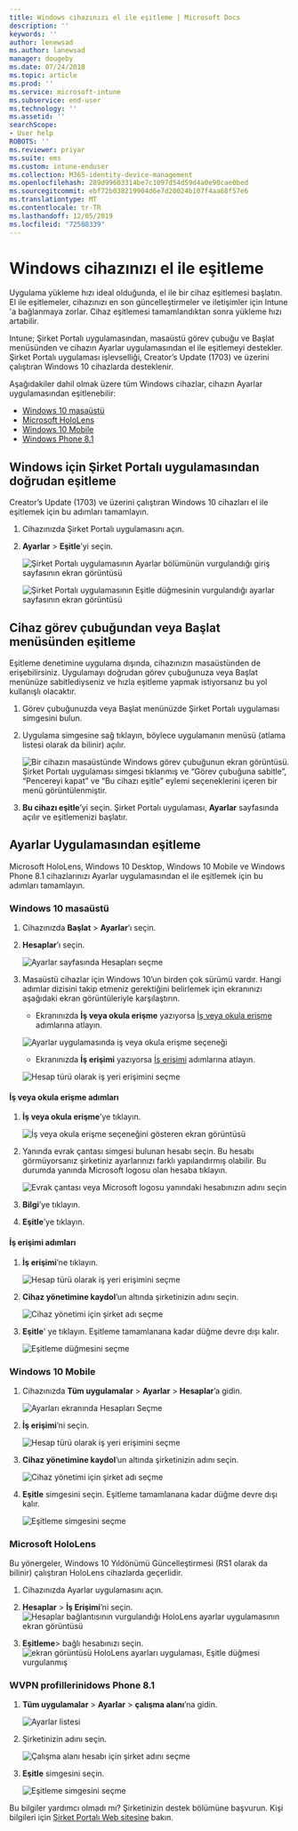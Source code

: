 ```yaml
---
title: Windows cihazınızı el ile eşitleme | Microsoft Docs
description: ''
keywords: ''
author: lenewsad
ms.author: lanewsad
manager: dougeby
ms.date: 07/24/2018
ms.topic: article
ms.prod: ''
ms.service: microsoft-intune
ms.subservice: end-user
ms.technology: ''
ms.assetid: ''
searchScope:
- User help
ROBOTS: ''
ms.reviewer: priyar
ms.suite: ems
ms.custom: intune-enduser
ms.collection: M365-identity-device-management
ms.openlocfilehash: 289d99603314be7c1097d54d59d4a0e90cae0bed
ms.sourcegitcommit: ebf72b038219904d6e7d20024b107f4aa68f57e6
ms.translationtype: MT
ms.contentlocale: tr-TR
ms.lasthandoff: 12/05/2019
ms.locfileid: "72508339"
---
```

# <a name="sync-your-windows-device-manually"></a>Windows cihazınızı el ile eşitleme

Uygulama yükleme hızı ideal olduğunda, el ile bir cihaz eşitlemesi başlatın. El ile eşitlemeler, cihazınızı en son güncelleştirmeler ve iletişimler için Intune 'a bağlanmaya zorlar. Cihaz eşitlemesi tamamlandıktan sonra yükleme hızı artabilir.

Intune; Şirket Portalı uygulamasından, masaüstü görev çubuğu ve Başlat menüsünden ve cihazın Ayarlar uygulamasından el ile eşitlemeyi destekler. Şirket Portalı uygulaması işlevselliği, Creator’s Update (1703) ve üzerini çalıştıran Windows 10 cihazlarda desteklenir. 

Aşağıdakiler dahil olmak üzere tüm Windows cihazlar, cihazın Ayarlar uygulamasından eşitlenebilir:

* [Windows 10 masaüstü](#windows-10-desktop)  
* [Microsoft HoloLens](#microsoft-hololens)   
* [Windows 10 Mobile](#windows-10-mobile)  
* [Windows Phone 8.1](#windows-phone-81)    

## <a name="sync-directly-from-company-portal-app-for-windows"></a>Windows için Şirket Portalı uygulamasından doğrudan eşitleme
Creator’s Update (1703) ve üzerini çalıştıran Windows 10 cihazları el ile eşitlemek için bu adımları tamamlayın.

1. Cihazınızda Şirket Portalı uygulamasını açın.

2. **Ayarlar** > **Eşitle**’yi seçin.

    ![Şirket Portalı uygulamasının Ayarlar bölümünün vurgulandığı giriş sayfasının ekran görüntüsü](./media/RS1_homePage_settings_04.png)  
    
    ![Şirket Portalı uygulamasının Eşitle düğmesinin vurgulandığı ayarlar sayfasının ekran görüntüsü](./media/RS1_settingspage_sync05.png)  

## <a name="sync-from-device-taskbar-or-start-menu"></a>Cihaz görev çubuğundan veya Başlat menüsünden eşitleme   

Eşitleme denetimine uygulama dışında, cihazınızın masaüstünden de erişebilirsiniz. Uygulamayı doğrudan görev çubuğunuza veya Başlat menünüze sabitlediyseniz ve hızla eşitleme yapmak istiyorsanız bu yol kullanışlı olacaktır.  

1. Görev çubuğunuzda veya Başlat menünüzde Şirket Portalı uygulaması simgesini bulun.  
2. Uygulama simgesine sağ tıklayın, böylece uygulamanın menüsü (atlama listesi olarak da bilinir) açılır.  

    ![Bir cihazın masaüstünde Windows görev çubuğunun ekran görüntüsü. Şirket Portalı uygulaması simgesi tıklanmış ve “Görev çubuğuna sabitle”, “Pencereyi kapat” ve “Bu cihazı eşitle” eylemi seçeneklerini içeren bir menü görüntülenmiştir.](./media/sync-device-from-start-menu-1807.png)  

3. **Bu cihazı eşitle**’yi seçin. Şirket Portalı uygulaması, **Ayarlar** sayfasında açılır ve eşitlemenizi başlatır.  

## <a name="sync-from-settings-app"></a>Ayarlar Uygulamasından eşitleme 
Microsoft HoloLens, Windows 10 Desktop, Windows 10 Mobile ve Windows Phone 8.1 cihazlarınızı Ayarlar uygulamasından el ile eşitlemek için bu adımları tamamlayın.  

### <a name="windows-10-desktop"></a>Windows 10 masaüstü
1. Cihazınızda **Başlat** > **Ayarlar**’ı seçin.

2. **Hesaplar**’ı seçin.

    ![Ayarlar sayfasında Hesapları seçme](./media/win10pc-sync-2-settings-accounts.png)  

3. Masaüstü cihazlar için Windows 10’un birden çok sürümü vardır. Hangi adımlar dizisini takip etmeniz gerektiğini belirlemek için ekranınızı aşağıdaki ekran görüntüleriyle karşılaştırın. 

    * Ekranınızda **İş veya okula erişme** yazıyorsa [İş veya okula erişme](#access-work-or-school-steps) adımlarına atlayın.

    ![Ayarlar uygulamasında iş veya okula erişme seçeneği](./media/w10-enroll-rs1-connect-to-work-or-school.png)  

    * Ekranınızda **İş erişimi** yazıyorsa [İş erişimi](#work-access-steps) adımlarına atlayın.  

    ![Hesap türü olarak iş yeri erişimini seçme](./media/win10pc-sync-3-work-access.png)

#### <a name="access-work-or-school-steps"></a>İş veya okula erişme adımları

1. **İş veya okula erişme**’ye tıklayın.

    ![İş veya okula erişme seçeneğini gösteren ekran görüntüsü](./media/w10-enroll-rs1-connect-to-work-or-school.png)  

2. Yanında evrak çantası simgesi bulunan hesabı seçin. Bu hesabı görmüyorsanız şirketiniz ayarlarınızı farklı yapılandırmış olabilir. Bu durumda yanında Microsoft logosu olan hesaba tıklayın.

     ![Evrak çantası veya Microsoft logosu yanındaki hesabınızın adını seçin](./media/win10pc-rs1-sync-info-button.png)

3. **Bilgi**’ye tıklayın. 

4. **Eşitle**’ye tıklayın. 

#### <a name="work-access-steps"></a>İş erişimi adımları

1. **İş erişimi**’ne tıklayın.

    ![Hesap türü olarak iş yeri erişimini seçme](./media/win10pc-sync-3-work-access.png)

2. **Cihaz yönetimine kaydol**’un altında şirketinizin adını seçin.

    ![Cihaz yönetimi için şirket adı seçme](./media/win10pc-sync-4-tap-com-name.png)

3. **Eşitle**' ye tıklayın. Eşitleme tamamlanana kadar düğme devre dışı kalır.

    ![Eşitleme düğmesini seçme](./media/win10pc-sync-5-tap-sync.png)  


### <a name="windows-10-mobile"></a>Windows 10 Mobile

   1. Cihazınızda **Tüm uygulamalar** > **Ayarlar** > **Hesaplar**’a gidin.

       ![Ayarları ekranında Hesapları Seçme](./media/win10m-sync-1-settings-accounts.png)

   2. **İş erişimi**’ni seçin.

       ![Hesap türü olarak iş yeri erişimini seçme](./media/win10m-sync-2-work-access.png)

   3. **Cihaz yönetimine kaydol**’un altında şirketinizin adını seçin.

       ![Cihaz yönetimi için şirket adı seçme](./media/win10m-sync-3-tap-comp-name.png)

   4. **Eşitle** simgesini seçin. Eşitleme tamamlanana kadar düğme devre dışı kalır.

       ![Eşitleme simgesini seçme](./media/win10m-sync-4-tap-sync.png)  
### <a name="microsoft-hololens"></a>Microsoft HoloLens  
Bu yönergeler, Windows 10 Yıldönümü Güncelleştirmesi (RS1 olarak da bilinir) çalıştıran HoloLens cihazlarda geçerlidir. 
1. Cihazınızda Ayarlar uygulamasını açın.  

2. **Hesaplar** > **İş Erişimi**’ni seçin.  
    ![Hesaplar bağlantısının vurgulandığı HoloLens ayarlar uygulamasının ekran görüntüsü](./media/RS1_holoLens_SettingsRS1_Accounts_06.png)  

3. **Eşitleme**> bağlı hesabınızı seçin.  ![ekran görüntüsü HoloLens ayarları uygulaması, Eşitle düğmesi vurgulanmış](./media/RS1_holoLens_SyncRS1_Sync_08.png)  

### <a name="windows-phone-81"></a>WVPN profillerinidows Phone 8.1

1. **Tüm uygulamalar** > **Ayarlar** > **çalışma alanı**’na gidin.

    ![Ayarlar listesi](./media/wp81-1-sync-settings-workplace.png)

2. Şirketinizin adını seçin.

    ![Çalışma alanı hesabı için şirket adını seçme](./media/wp81-2-sync-tap-compname.png)

3. **Eşitle** simgesini seçin.

    ![Eşitleme simgesini seçme](./media/wp81-3-sync-tap-sync-button.png)

Bu bilgiler yardımcı olmadı mı? Şirketinizin destek bölümüne başvurun. Kişi bilgileri için [Şirket Portalı Web sitesine](https://go.microsoft.com/fwlink/?linkid=2010980) bakın.

